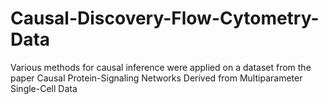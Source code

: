 # Causal-Discovery-Flow-Cytometry-Data
Various methods for causal inference were applied on a dataset from the paper Causal Protein-Signaling Networks Derived from Multiparameter Single-Cell Data
